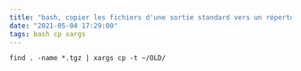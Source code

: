 ```yaml
---
title: "bash, copier les fichiers d'une sortie standard vers un répertoire en utilisant xargs et cp"
date: "2021-05-04 17:29:00"
tags: bash cp xargs
---
```


```text
find . -name *.tgz | xargs cp -t ~/OLD/
```
